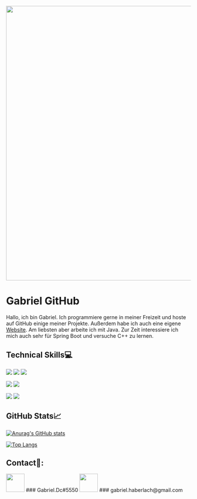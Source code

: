 <p align="center">
  <img src="https://github.com/gabriel-java-github/gabriel-java-github/blob/main/images/Gabriel-2.png" width="750px">
</p>

# Gabriel GitHub

Hallo, ich bin Gabriel. Ich programmiere gerne in meiner Freizeit und hoste auf GitHub einige meiner Projekte. Außerdem habe ich auch eine eigene [Website](gabriel-haberlach.me). Am liebsten aber arbeite ich mit Java. Zur Zeit interessiere ich mich auch sehr für Spring Boot und versuche C++ zu lernen.

## Technical Skills💻
![](https://img.shields.io/badge/Code-Java-informational?style=flat&logo=java&color=61DAFB)
![](https://img.shields.io/badge/Code-CSharp-informational?style=flat&logo=csharp&color=61DAFB)
![](https://img.shields.io/badge/Code-Python-informational?style=flat&logo=python&color=61DAFB)



![](https://img.shields.io/badge/Web-HTML-informational?style=flat&logo=html&color=03fc52)
![](https://img.shields.io/badge/Web-CSS-informational?style=flat&logo=css&color=03fc52)


![](https://img.shields.io/badge/Tools-GitHub-informational?style=flat&logo=github&color=fcdb03)
![](https://img.shields.io/badge/Tools-JetBrains-informational?style=flat&logo=jetbrains&color=fcdb03)

## GitHub Stats📈
[![Anurag's GitHub stats](https://github-readme-stats.vercel.app/api?username=gabriel-java-github&theme=ayu-mirage )](https://github.com/anuraghazra/github-readme-stats)

[![Top Langs](https://github-readme-stats.vercel.app/api/top-langs/?username=gabriel-java-github&hide=ShaderLab,HLSL&langs_count=10&theme=ayu-mirage )](https://github.com/anuraghazra/github-readme-stats)

## Contact📨:

<img src="https://github.com/gabriel-java-github/gabriel-java-github/blob/main/images/discord.png" width="50px"> 
### Gabriel.Dc#5550
<img src="https://github.com/gabriel-java-github/gabriel-java-github/blob/main/images/gmail.png" width="50px"> 
### gabriel.haberlach@gmail.com

